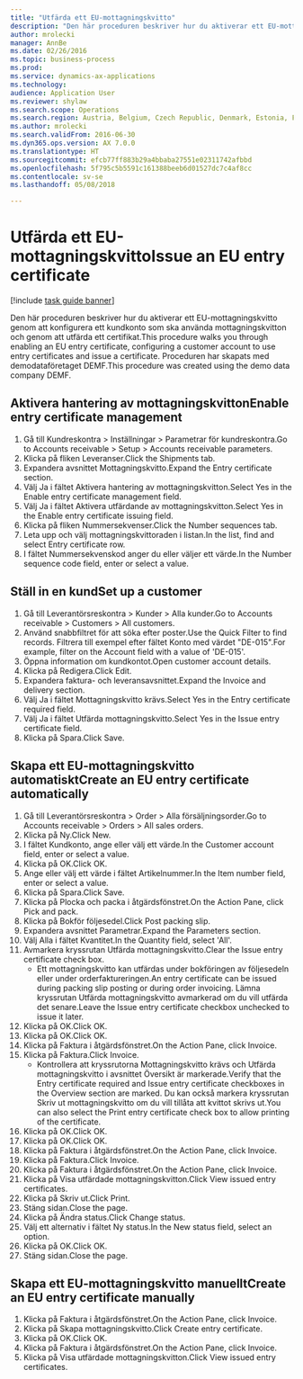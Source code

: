 ```yaml
--- 
title: "Utfärda ett EU-mottagningskvitto"
description: "Den här proceduren beskriver hur du aktiverar ett EU-mottagningskvitto genom att konfigurera ett kundkonto som ska använda mottagningskvitton och genom att utfärda ett certifikat."
author: mrolecki
manager: AnnBe
ms.date: 02/26/2016
ms.topic: business-process
ms.prod: 
ms.service: dynamics-ax-applications
ms.technology: 
audience: Application User
ms.reviewer: shylaw
ms.search.scope: Operations
ms.search.region: Austria, Belgium, Czech Republic, Denmark, Estonia, Finland, France, Germany, Hungary, Ireland, Italy, Latvia, Lithuania, Netherlands, Poland, Spain, Sweden, United Kingdom
ms.author: mrolecki
ms.search.validFrom: 2016-06-30
ms.dyn365.ops.version: AX 7.0.0
ms.translationtype: HT
ms.sourcegitcommit: efcb77ff883b29a4bbaba27551e02311742afbbd
ms.openlocfilehash: 5f795c5b5591c161388beeb6d01527dc7c4af8cc
ms.contentlocale: sv-se
ms.lasthandoff: 05/08/2018

---
```

# <a name="issue-an-eu-entry-certificate"></a><span data-ttu-id="c641b-103">Utfärda ett EU-mottagningskvitto</span><span class="sxs-lookup"><span data-stu-id="c641b-103">Issue an EU entry certificate</span></span>

[!include [task guide banner](../../includes/task-guide-banner.md)]

<span data-ttu-id="c641b-104">Den här proceduren beskriver hur du aktiverar ett EU-mottagningskvitto genom att konfigurera ett kundkonto som ska använda mottagningskvitton och genom att utfärda ett certifikat.</span><span class="sxs-lookup"><span data-stu-id="c641b-104">This procedure walks you through enabling an EU entry certificate, configuring a customer account to use entry certificates and issue a certificate.</span></span> <span data-ttu-id="c641b-105">Proceduren har skapats med demodataföretaget DEMF.</span><span class="sxs-lookup"><span data-stu-id="c641b-105">This procedure was created using the demo data company DEMF.</span></span>


## <a name="enable-entry-certificate-management"></a><span data-ttu-id="c641b-106">Aktivera hantering av mottagningskvitton</span><span class="sxs-lookup"><span data-stu-id="c641b-106">Enable entry certificate management</span></span>
1. <span data-ttu-id="c641b-107">Gå till Kundreskontra > Inställningar > Parametrar för kundreskontra.</span><span class="sxs-lookup"><span data-stu-id="c641b-107">Go to Accounts receivable > Setup > Accounts receivable parameters.</span></span>
2. <span data-ttu-id="c641b-108">Klicka på fliken Leveranser.</span><span class="sxs-lookup"><span data-stu-id="c641b-108">Click the Shipments tab.</span></span>
3. <span data-ttu-id="c641b-109">Expandera avsnittet Mottagningskvitto.</span><span class="sxs-lookup"><span data-stu-id="c641b-109">Expand the Entry certificate section.</span></span>
4. <span data-ttu-id="c641b-110">Välj Ja i fältet Aktivera hantering av mottagningskvitton.</span><span class="sxs-lookup"><span data-stu-id="c641b-110">Select Yes in the Enable entry certificate management field.</span></span>
5. <span data-ttu-id="c641b-111">Välj Ja i fältet Aktivera utfärdande av mottagningskvitton.</span><span class="sxs-lookup"><span data-stu-id="c641b-111">Select Yes in the Enable entry certificate issuing field.</span></span>
6. <span data-ttu-id="c641b-112">Klicka på fliken Nummersekvenser.</span><span class="sxs-lookup"><span data-stu-id="c641b-112">Click the Number sequences tab.</span></span>
7. <span data-ttu-id="c641b-113">Leta upp och välj mottagningskvittoraden i listan.</span><span class="sxs-lookup"><span data-stu-id="c641b-113">In the list, find and select Entry certificate row.</span></span>
8. <span data-ttu-id="c641b-114">I fältet Nummersekvenskod anger du eller väljer ett värde.</span><span class="sxs-lookup"><span data-stu-id="c641b-114">In the Number sequence code field, enter or select a value.</span></span>

## <a name="set-up-a-customer"></a><span data-ttu-id="c641b-115">Ställ in en kund</span><span class="sxs-lookup"><span data-stu-id="c641b-115">Set up a customer</span></span>
1. <span data-ttu-id="c641b-116">Gå till Leverantörsreskontra > Kunder > Alla kunder.</span><span class="sxs-lookup"><span data-stu-id="c641b-116">Go to Accounts receivable > Customers > All customers.</span></span>
2. <span data-ttu-id="c641b-117">Använd snabbfiltret för att söka efter poster.</span><span class="sxs-lookup"><span data-stu-id="c641b-117">Use the Quick Filter to find records.</span></span> <span data-ttu-id="c641b-118">Filtrera till exempel efter fältet Konto med värdet "DE-015".</span><span class="sxs-lookup"><span data-stu-id="c641b-118">For example, filter on the Account field with a value of 'DE-015'.</span></span>
3. <span data-ttu-id="c641b-119">Öppna information om kundkontot.</span><span class="sxs-lookup"><span data-stu-id="c641b-119">Open customer account details.</span></span>
4. <span data-ttu-id="c641b-120">Klicka på Redigera.</span><span class="sxs-lookup"><span data-stu-id="c641b-120">Click Edit.</span></span>
5. <span data-ttu-id="c641b-121">Expandera faktura- och leveransavsnittet.</span><span class="sxs-lookup"><span data-stu-id="c641b-121">Expand the Invoice and delivery section.</span></span>
6. <span data-ttu-id="c641b-122">Välj Ja i fältet Mottagningskvitto krävs.</span><span class="sxs-lookup"><span data-stu-id="c641b-122">Select Yes in the Entry certificate required field.</span></span>
7. <span data-ttu-id="c641b-123">Välj Ja i fältet Utfärda mottagningskvitto.</span><span class="sxs-lookup"><span data-stu-id="c641b-123">Select Yes in the Issue entry certificate field.</span></span>
8. <span data-ttu-id="c641b-124">Klicka på Spara.</span><span class="sxs-lookup"><span data-stu-id="c641b-124">Click Save.</span></span>

## <a name="create-an-eu-entry-certificate-automatically"></a><span data-ttu-id="c641b-125">Skapa ett EU-mottagningskvitto automatiskt</span><span class="sxs-lookup"><span data-stu-id="c641b-125">Create an EU entry certificate automatically</span></span>
1. <span data-ttu-id="c641b-126">Gå till Leverantörsreskontra > Order > Alla försäljningsorder.</span><span class="sxs-lookup"><span data-stu-id="c641b-126">Go to Accounts receivable > Orders > All sales orders.</span></span>
2. <span data-ttu-id="c641b-127">Klicka på Ny.</span><span class="sxs-lookup"><span data-stu-id="c641b-127">Click New.</span></span>
3. <span data-ttu-id="c641b-128">I fältet Kundkonto, ange eller välj ett värde.</span><span class="sxs-lookup"><span data-stu-id="c641b-128">In the Customer account field, enter or select a value.</span></span>
4. <span data-ttu-id="c641b-129">Klicka på OK.</span><span class="sxs-lookup"><span data-stu-id="c641b-129">Click OK.</span></span>
5. <span data-ttu-id="c641b-130">Ange eller välj ett värde i fältet Artikelnummer.</span><span class="sxs-lookup"><span data-stu-id="c641b-130">In the Item number field, enter or select a value.</span></span>
6. <span data-ttu-id="c641b-131">Klicka på Spara.</span><span class="sxs-lookup"><span data-stu-id="c641b-131">Click Save.</span></span>
7. <span data-ttu-id="c641b-132">Klicka på Plocka och packa i åtgärdsfönstret.</span><span class="sxs-lookup"><span data-stu-id="c641b-132">On the Action Pane, click Pick and pack.</span></span>
8. <span data-ttu-id="c641b-133">Klicka på Bokför följesedel.</span><span class="sxs-lookup"><span data-stu-id="c641b-133">Click Post packing slip.</span></span>
9. <span data-ttu-id="c641b-134">Expandera avsnittet Parametrar.</span><span class="sxs-lookup"><span data-stu-id="c641b-134">Expand the Parameters section.</span></span>
10. <span data-ttu-id="c641b-135">Välj Alla i fältet Kvantitet.</span><span class="sxs-lookup"><span data-stu-id="c641b-135">In the Quantity field, select 'All'.</span></span>
11. <span data-ttu-id="c641b-136">Avmarkera kryssrutan Utfärda mottagningskvitto.</span><span class="sxs-lookup"><span data-stu-id="c641b-136">Clear the Issue entry certificate check box.</span></span>
    * <span data-ttu-id="c641b-137">Ett mottagningskvitto kan utfärdas under bokföringen av följesedeln eller under orderfaktureringen.</span><span class="sxs-lookup"><span data-stu-id="c641b-137">An entry certificate can be issued during packing slip posting or during order invoicing.</span></span> <span data-ttu-id="c641b-138">Lämna kryssrutan Utfärda mottagningskvitto avmarkerad om du vill utfärda det senare.</span><span class="sxs-lookup"><span data-stu-id="c641b-138">Leave the Issue entry certificate checkbox unchecked to issue it later.</span></span>  
12. <span data-ttu-id="c641b-139">Klicka på OK.</span><span class="sxs-lookup"><span data-stu-id="c641b-139">Click OK.</span></span>
13. <span data-ttu-id="c641b-140">Klicka på OK.</span><span class="sxs-lookup"><span data-stu-id="c641b-140">Click OK.</span></span>
14. <span data-ttu-id="c641b-141">Klicka på Faktura i åtgärdsfönstret.</span><span class="sxs-lookup"><span data-stu-id="c641b-141">On the Action Pane, click Invoice.</span></span>
15. <span data-ttu-id="c641b-142">Klicka på Faktura.</span><span class="sxs-lookup"><span data-stu-id="c641b-142">Click Invoice.</span></span>
    * <span data-ttu-id="c641b-143">Kontrollera att kryssrutorna Mottagningskvitto krävs och Utfärda mottagningskvitto i avsnittet Översikt är markerade.</span><span class="sxs-lookup"><span data-stu-id="c641b-143">Verify that the Entry certificate required and Issue entry certificate checkboxes in the Overview section are marked.</span></span>  <span data-ttu-id="c641b-144">Du kan också markera kryssrutan Skriv ut mottagningskvitto om du vill tillåta att kvittot skrivs ut.</span><span class="sxs-lookup"><span data-stu-id="c641b-144">You can also select the Print entry certificate check box to allow printing of the certificate.</span></span>  
16. <span data-ttu-id="c641b-145">Klicka på OK.</span><span class="sxs-lookup"><span data-stu-id="c641b-145">Click OK.</span></span>
17. <span data-ttu-id="c641b-146">Klicka på OK.</span><span class="sxs-lookup"><span data-stu-id="c641b-146">Click OK.</span></span>
18. <span data-ttu-id="c641b-147">Klicka på Faktura i åtgärdsfönstret.</span><span class="sxs-lookup"><span data-stu-id="c641b-147">On the Action Pane, click Invoice.</span></span>
19. <span data-ttu-id="c641b-148">Klicka på Faktura.</span><span class="sxs-lookup"><span data-stu-id="c641b-148">Click Invoice.</span></span>
20. <span data-ttu-id="c641b-149">Klicka på Faktura i åtgärdsfönstret.</span><span class="sxs-lookup"><span data-stu-id="c641b-149">On the Action Pane, click Invoice.</span></span>
21. <span data-ttu-id="c641b-150">Klicka på Visa utfärdade mottagningskvitton.</span><span class="sxs-lookup"><span data-stu-id="c641b-150">Click View issued entry certificates.</span></span>
22. <span data-ttu-id="c641b-151">Klicka på Skriv ut.</span><span class="sxs-lookup"><span data-stu-id="c641b-151">Click Print.</span></span>
23. <span data-ttu-id="c641b-152">Stäng sidan.</span><span class="sxs-lookup"><span data-stu-id="c641b-152">Close the page.</span></span>
24. <span data-ttu-id="c641b-153">Klicka på Ändra status.</span><span class="sxs-lookup"><span data-stu-id="c641b-153">Click Change status.</span></span>
25. <span data-ttu-id="c641b-154">Välj ett alternativ i fältet Ny status.</span><span class="sxs-lookup"><span data-stu-id="c641b-154">In the New status field, select an option.</span></span>
26. <span data-ttu-id="c641b-155">Klicka på OK.</span><span class="sxs-lookup"><span data-stu-id="c641b-155">Click OK.</span></span>
27. <span data-ttu-id="c641b-156">Stäng sidan.</span><span class="sxs-lookup"><span data-stu-id="c641b-156">Close the page.</span></span>

## <a name="create-an-eu-entry-certificate-manually"></a><span data-ttu-id="c641b-157">Skapa ett EU-mottagningskvitto manuellt</span><span class="sxs-lookup"><span data-stu-id="c641b-157">Create an EU entry certificate manually</span></span>
1. <span data-ttu-id="c641b-158">Klicka på Faktura i åtgärdsfönstret.</span><span class="sxs-lookup"><span data-stu-id="c641b-158">On the Action Pane, click Invoice.</span></span>
2. <span data-ttu-id="c641b-159">Klicka på Skapa mottagningskvitto.</span><span class="sxs-lookup"><span data-stu-id="c641b-159">Click Create entry certificate.</span></span>
3. <span data-ttu-id="c641b-160">Klicka på OK.</span><span class="sxs-lookup"><span data-stu-id="c641b-160">Click OK.</span></span>
4. <span data-ttu-id="c641b-161">Klicka på Faktura i åtgärdsfönstret.</span><span class="sxs-lookup"><span data-stu-id="c641b-161">On the Action Pane, click Invoice.</span></span>
5. <span data-ttu-id="c641b-162">Klicka på Visa utfärdade mottagningskvitton.</span><span class="sxs-lookup"><span data-stu-id="c641b-162">Click View issued entry certificates.</span></span>


